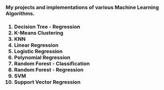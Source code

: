<h3>My projects and implementations of various Machine Learning Algorithms.<h3>

1) Decision Tree - Regression
2) K-Means Clustering
3) KNN
4) Linear Regression
5) Logistic Regression
6) Polynomial Regression
7) Random Forest - Classification
8) Random Forest - Regression
9) SVM
10) Support Vector Regression
